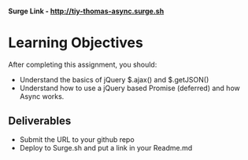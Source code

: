 #### Surge Link - http://tiy-thomas-async.surge.sh

# Learning Objectives

After completing this assignment, you should:

- Understand the basics of jQuery $.ajax() and $.getJSON()
- Understand how to use a jQuery based Promise (deferred) and how Async works.

## Deliverables

- Submit the URL to your github repo
- Deploy to Surge.sh and put a link in your Readme.md
